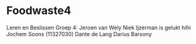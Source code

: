 # Foodwaste4
Leren en Beslissen
Groep 4:
Jeroen van Wely
Niek Ijzerman is gelukt hihi 
Jochem Soons (11327030)
Dante de Lang
Darius Barsony
